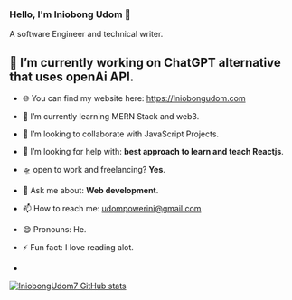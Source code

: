 ### Hello, I'm Iniobong Udom 👋
A software Engineer and technical writer.

                    
<!--**IniobongUdom7/IniobongUdom7** is a ✨ _special_ ✨ repository because its `README.md` (this file) appears on your GitHub profile.

Here are some ideas to get you started:
-->

## 🔭 I’m currently working on ChatGPT alternative that uses openAi API.

 - 🌐 You can find my website here: https://Iniobongudom.com

- 🌱 I’m currently learning MERN Stack and web3.

- 👯 I’m looking to collaborate with JavaScript Projects.

- 🤔 I’m looking for help with: **best approach to learn and teach Reactjs**.

- 🛸 open to work and freelancing? **Yes**.

- 💬 Ask me about: **Web development**.

- 📫 How to reach me: udompowerini@gmail.com

- 😄 Pronouns: He.

- ⚡ Fun fact: I love reading alot.

-


[![IniobongUdom7 GitHub stats](https://github-readme-stats.vercel.app/api?username=IniobongUdom7&theme=dark&show_icons=true)](https://github.com/IniobongUdom7/github-readme-stats)
